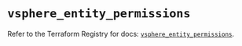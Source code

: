 # `vsphere_entity_permissions`

Refer to the Terraform Registry for docs: [`vsphere_entity_permissions`](https://registry.terraform.io/providers/hashicorp/vsphere/2.11.1/docs/resources/entity_permissions).
